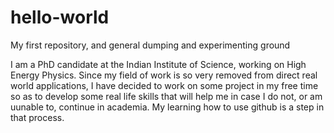 # hello-world
My first repository, and general dumping and experimenting ground

I am a PhD candidate at the Indian Institute of Science, working on High Energy Physics. Since my field of work is so very removed from direct real world applications, I have decided to work on some project in my free time so as to develop some real life skills that will help me in case I do not, or am uunable to, continue in academia. My learning how to use github is a step in that process.  

